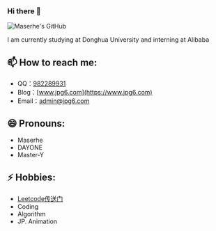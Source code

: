 
### Hi there 👋
![Maserhe's GitHub](https://github-readme-stats.vercel.app/api?hide=issues,contribs&include_all_commits=true&username=Maserhe)

I am currently studying at Donghua University and interning at Alibaba

## 📫 How to reach me: 
- QQ：[982289931](http://wpa.qq.com/msgrd?v=3&uin=982289931&site=qq&menu=yes)
- Blog：[www.jpg6.com](https://www.jpg6.com)
- Email：[admin@jpg6.com](admin@jpg6.com)

## 😄 Pronouns: 
- Maserhe
- DAYONE
- Master-Y

## ⚡ Hobbies: 
- [Leetcode传送门](https://leetcode.cn/u/maserhe/)
- Coding
- Algorithm
- JP. Animation
